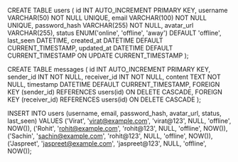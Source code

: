 CREATE TABLE users (
  id INT AUTO_INCREMENT PRIMARY KEY,
  username VARCHAR(50) NOT NULL UNIQUE,
  email VARCHAR(100) NOT NULL UNIQUE,
  password_hash VARCHAR(255) NOT NULL,
  avatar_url VARCHAR(255),
  status ENUM('online', 'offline', 'away') DEFAULT 'offline',
  last_seen DATETIME,
  created_at DATETIME DEFAULT CURRENT_TIMESTAMP,
  updated_at DATETIME DEFAULT CURRENT_TIMESTAMP ON UPDATE CURRENT_TIMESTAMP
);


CREATE TABLE messages (
  id INT AUTO_INCREMENT PRIMARY KEY,
  sender_id INT NOT NULL,
  receiver_id INT NOT NULL,
  content TEXT NOT NULL,
  timestamp DATETIME DEFAULT CURRENT_TIMESTAMP,
  FOREIGN KEY (sender_id) REFERENCES users(id) ON DELETE CASCADE,
  FOREIGN KEY (receiver_id) REFERENCES users(id) ON DELETE CASCADE
);


INSERT INTO users (username, email, password_hash, avatar_url, status, last_seen)
VALUES
  ('Virat', 'virat@example.com', 'virat@123', NULL, 'offline', NOW()),
  ('Rohit', 'rohit@example.com', 'rohit@123', NULL, 'offline', NOW()),
  ('Sachin', 'sachin@example.com', 'rohit@123', NULL, 'offline', NOW()),
  ('Jaspreet', 'jaspreet@example.com', 'jaspreet@123', NULL, 'offline', NOW());
